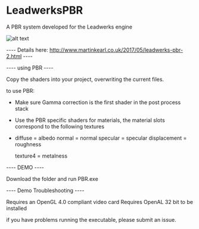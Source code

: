 # LeadwerksPBR
A PBR system developed for the Leadwerks engine

![alt text](https://4.bp.blogspot.com/-lkjGWU7btiI/WQeAlOjxi9I/AAAAAAAAEPc/asDlE3DuHHgCocMZlMQncejVOSVtbj7YwCLcB/s1600/Sponza.jpg)

---- Details here: http://www.martinkearl.co.uk/2017/05/leadwerks-pbr-2.html ----


---- using PBR ---- 

Copy the shaders into your project, overwriting the current files.

to use PBR:

- Make sure Gamma correction is the first shader in the post process stack 
- Use the PBR specific shaders for materials, the material slots correspond to the following textures 
- 
	diffuse 	= albedo
	normal 		= normal
	specular 	= specular
	displacement 	= roughness

	texture4 	= metalness
	
	

---- DEMO ----

Download the folder and run PBR.exe 

---- Demo Troubleshooting ----

Requires an OpenGL 4.0 compliant video card 
Requires OpenAL 32 bit to be installed 

if you have problems running the executable, please submit an issue.

